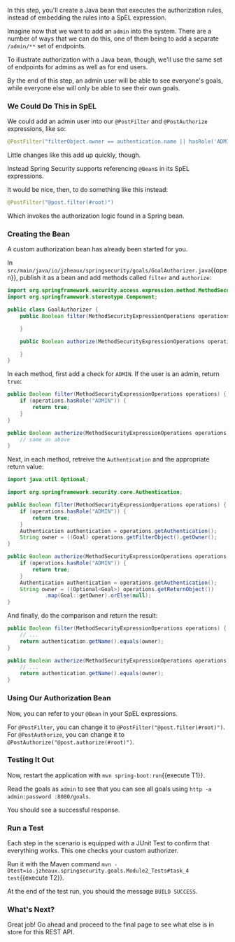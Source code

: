 In this step, you'll create a Java bean that executes the authorization rules, instead of embedding the rules into a SpEL expression.

Imagine now that we want to add an `admin` into the system.
There are a number of ways that we can do this, one of them being to add a separate `/admin/**` set of endpoints.

To illustrate authorization with a Java bean, though, we'll use the same set of endpoints for admins as well as for end users.

By the end of this step, an admin user will be able to see everyone's goals, while everyone else will only be able to see their own goals.

### We Could Do This in SpEL

We could add an admin user into our `@PostFilter` and `@PostAuthorize` expressions, like so:

```java
@PostFilter("filterObject.owner == authentication.name || hasRole('ADMIN')")
```

Little changes like this add up quickly, though.

Instead Spring Security supports referencing `@Bean`s in its SpEL expressions.

It would be nice, then, to do something like this instead:

```java
@PostFilter("@post.filter(#root)")
```

Which invokes the authorization logic found in a Spring bean.

### Creating the Bean

A custom authorization bean has already been started for you.

In `src/main/java/io/jzheaux/springsecurity/goals/GoalAuthorizer.java`{{open}}, publish it as a bean and add methods called `filter` and `authorize`:

```java
import org.springframework.security.access.expression.method.MethodSecurityExpressionOperations;
import org.springframework.stereotype.Component;

public class GoalAuthorizer {
    public Boolean filter(MethodSecurityExpressionOperations operations) {

	}

	public Boolean authorize(MethodSecurityExpressionOperations operations) {

	}
}
```

In each method, first add a check for `ADMIN`. If the user is an admin, return `true`:

```java
public Boolean filter(MethodSecurityExpressionOperations operations) {
    if (operations.hasRole("ADMIN")) {
        return true;
    }
}

public Boolean authorize(MethodSecurityExpressionOperations operations) {
    // same as above
}
```

Next, in each method, retreive the `Authentication` and the appropriate return value:

```java
import java.util.Optional;

import org.springframework.security.core.Authentication;

public Boolean filter(MethodSecurityExpressionOperations operations) {
    if (operations.hasRole("ADMIN")) {
        return true;
    }
    Authentication authentication = operations.getAuthentication();
	String owner = ((Goal) operations.getFilterObject().getOwner();
}

public Boolean authorize(MethodSecurityExpressionOperations operations) {
    if (operations.hasRole("ADMIN")) {
        return true;
    }
    Authentication authentication = operations.getAuthentication();
	String owner = ((Optional<Goal>) operations.getReturnObject())
            .map(Goal::getOwner).orElse(null);
}
```

And finally, do the comparison and return the result:

```java
public Boolean filter(MethodSecurityExpressionOperations operations) {
    // ...
    return authentication.getName().equals(owner);
}

public Boolean authorize(MethodSecurityExpressionOperations operations) {
    // ...
    return authentication.getName().equals(owner);
}
```

### Using Our Authorization Bean

Now, you can refer to your `@Bean` in your SpEL expressions.

For `@PostFilter`, you can change it to `@PostFilter("@post.filter(#root)")`.
For `@PostAuthorize`, you can change it to `@PostAuthorize("@post.authorize(#root)")`.

### Testing It Out

Now, restart the application with `mvn spring-boot:run`{{execute T1}}.

Read the goals as `admin` to see that you can see all goals using `http -a admin:password :8080/goals`.

You should see a successful response.

### Run a Test

Each step in the scenario is equipped with a JUnit Test to confirm that everything works.
This one checks your custom authorizer.

Run it with the Maven command `mvn -Dtest=io.jzheaux.springsecurity.goals.Module2_Tests#task_4 test`{{execute T2}}.

At the end of the test run, you should the message `BUILD SUCCESS`.

### What's Next?

Great job! Go ahead and proceed to the final page to see what else is in store for this REST API.